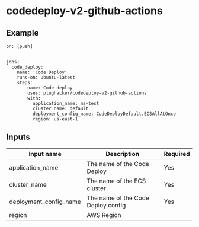 # codedeploy-v2-github-actions

## Example

```
on: [push]


jobs:
  code_deploy:
    name: 'Code Deploy'
    runs-on: ubuntu-latest
    steps:
      - name: Code deploy
        uses: plughacker/codedeploy-v2-github-actions 
        with:
          application_name: ms-test
          cluster_name: default
          deployment_config_name: CodeDeployDefault.ECSAllAtOnce 
          region: us-east-1
```

## Inputs

| Input name     | Description                                         | Required |
|----------------|-----------------------------------------------------|----------|
| application_name         | The name of the Code Deploy               | Yes      |
| cluster_name             | The name of the ECS cluster               | Yes      |
| deployment_config_name   | The name of the Code Deploy config        | Yes      |
| region                   | AWS Region                                |          |


